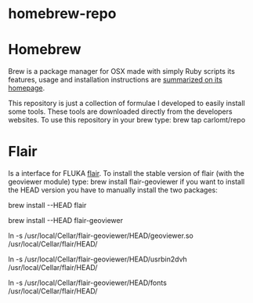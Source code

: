 # homebrew-repo

Homebrew
========
Brew is a package manager for OSX made with simply Ruby scripts
its features, usage and installation instructions are [summarized on its homepage][brew].

This repository is just a collection of formulae I developed to easily install some tools.
These tools are downloaded directly from the developers websites.
To use this repository in your brew type:
brew tap carlomt/repo

Flair
========
Is a interface for FLUKA [flair].
To install the stable version of flair (with the geoviewer module) type:
brew install flair-geoviewer
if you want to install the HEAD version you have to manually install the two packages:

brew install --HEAD flair

brew install --HEAD flair-geoviewer

ln -s /usr/local/Cellar/flair-geoviewer/HEAD/geoviewer.so  /usr/local/Cellar/flair/HEAD/

ln -s /usr/local/Cellar/flair-geoviewer/HEAD/usrbin2dvh  /usr/local/Cellar/flair/HEAD/

ln -s /usr/local/Cellar/flair-geoviewer/HEAD/fonts  /usr/local/Cellar/flair/HEAD/


[brew]:http://brew.sh
[flair]:http://www.fluka.org/flair/index.html